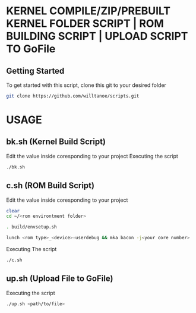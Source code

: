 # KERNEL COMPILE/ZIP/PREBUILT KERNEL FOLDER SCRIPT | ROM BUILDING SCRIPT | UPLOAD SCRIPT TO GoFile

## Getting Started
To get started with this script, clone this git to your desired folder
```bash
git clone https://github.com/willtanoe/scripts.git
```
# USAGE

## bk.sh (Kernel Build Script)
Edit the value inside coresponding to your project
Executing the script
```bash
./bk.sh
```

## c.sh (ROM Build Script)
Edit the value inside coresponding to your project
```bash
clear
cd ~/<rom environtment folder>

. build/envsetup.sh

lunch <rom type>_<device>-userdebug && mka bacon -j<your core number> | tee "build-log-$(date '+%Y%m%d-%H%M').txt"
```
Executing The script
```bash
./c.sh
```

## up.sh (Upload File to GoFile)
Executing the script
```bash
./up.sh <path/to/file>
```






